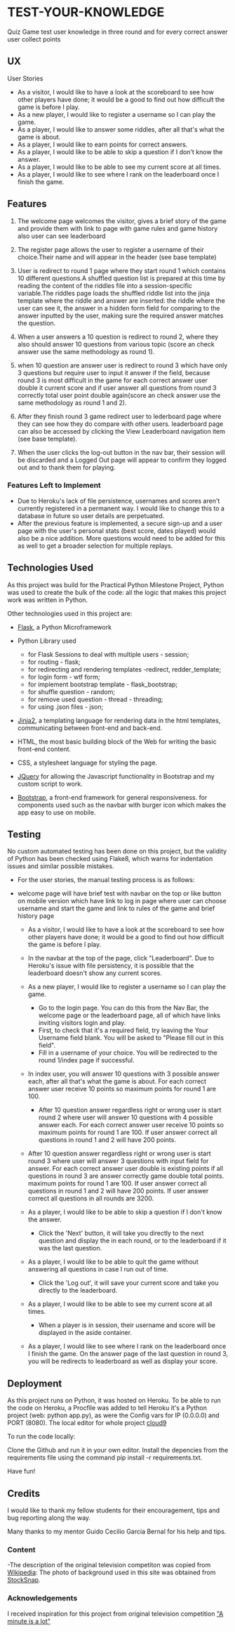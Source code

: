 # TEST-YOUR-KNOWLEDGE

Quiz Game test user knowledge in three round and for every correct answer user collect points 
 
## UX
 
User Stories
* As a visitor, I would like to have a look at the scoreboard to see how other players have done; it would be a good to find out how difficult the game is before I play.
* As a new player, I would like to register a username so I can play the game.
* As a player, I would like to answer some riddles, after all that's what the game is about.
* As a player, I would like to earn points for correct answers.
* As a player, I would like to be able to skip a question if I don't know the answer.
* As a player, I would like to be able to see my current score at all times.
* As a player, I would like to see where I rank on the leaderboard once I finish the game.

## Features

1. The welcome page welcomes the visitor, gives a brief story of the game and provide them with link to page with game rules and game history also user can see leaderboard 

2. The register page allows the user to register a username of their choice.Their name and  will appear in the header (see base template) 

3. User is redirect to round 1 page where they start round 1 which contains 10 different questions.A shuffled question list is prepared at this time by reading the content of the riddles file into a session-specific variable.The riddles page loads the shuffled riddle list into the jinja template where the riddle and answer are inserted: the riddle where the user can see it, the answer in a hidden form field for comparing to the answer inputted by the user, making sure the required answer matches the question. 

4. When a user answers a 10 question is redirect to round 2, where they also should answer 10 questions from various topic (score an check answer use the same methodology as round 1).

5. when 10 question are answer user is redirect to round 3 which have only 3 questions but require user to input it answer if the field, because round 3 is most difficult in the game for each correct answer user double it current score and if user answer all questions from round 3 correctly total user point double again(score an check answer use the same methodology as round 1 and 2).

6.   After they finish round 3 game redirect user to lederboard page where they can see how they do compare with other users. leaderboard page can also be accessed by clicking the View Leaderboard navigation item (see base template). 

7. When the user clicks the log-out button in the nav bar, their session will be discarded and a Logged Out page will appear to confirm they logged out and to thank them for playing.  

### Features Left to Implement
- Due to Heroku's lack of file persistence, usernames and scores aren't currently registered in a permanent way. I would like to change this to a database in future so user details are perpetuated.
- After the previous feature is implemented, a secure sign-up and a user page with the user's personal stats (best score, dates played) would also be a nice addition. More questions would need to be added for this as well to get a broader selection for multiple replays.

## Technologies Used

As this project was build for the Practical Python Milestone Project, Python was used to create the bulk of the code: all the logic that makes this project work was written in Python.

Other technologies used in this project are:

- [Flask](http://flask.pocoo.org/), a Python Microframework
- Python Library used
    * for Flask Sessions to deal with multiple users - session;
    * for routing - flask;
    * for redirecting and rendering templates -redirect, redder_template; 
    * for login form - wtf form;
    * for implement bootstrap template - flask_bootstrap;
    * for shuffle question - random;
    * for remove used question - thread - threading;
    * for using .json files - json;
- [Jinja2](http://jinja.pocoo.org/docs/2.10/), a templating language for rendering data in the html templates, communicating between front-end and back-end.

- HTML, the most basic building block of the Web for writing the basic front-end content.

- CSS, a stylesheet language for styling the page.

- [JQuery](https://jquery.com/) for allowing the Javascript functionality in Bootstrap and my custom script to work.

- [Bootstrap](https://getbootstrap.com/), a front-end framework for general responsiveness.
for components used such as the navbar with burger icon which makes the app easy to use on mobile.


## Testing

No custom automated testing has been done on this project, but the validity of Python has been checked using Flake8, which warns for indentation issues and similar possible mistakes.

- For the user stories, the manual testing process is as follows:

- welcome page will have brief test with navbar on the top or like button on mobile version which have link to log in page where user can choose username and start the game and link to 
rules of the game and brief history page

   - As a visitor, I would like to have a look at the scoreboard to see how other players have done; it would be a good to find out how difficult the game is before I play.
    
   - In the navbar at the top of the page, click "Leaderboard". Due to Heroku's issue with file persistency, it is possible that the leaderboard doesn't show any current scores.
   
   - As a new player, I would like to register a username so I can play the game.
       - Go to the login page. You can do this from the Nav Bar, the welcome page or the leaderboard page, all of which have links inviting visitors login and play.
      - First, to check that it's a required field, try leaving the Your Username field blank. You will be asked to "Please fill out in this field".
      - Fill in a username of your choice. You will be redirected to the round 1/index page if successful.
   - In index user, you will answer 10 questions with 3 possible answer each, after all that's what the game is about. For each correct answer user receive 10 points so maximum points for round 1 are 100.
     - After 10 question answer regardless right or wrong user is start round 2 where user will answer 10 questions with 4 possible answer each. For each correct answer user receive 10 points so maximum points for round 1 are 100. If user answer correct all questions in round 1 and 2 will have 200 points.
     
  - After 10 question answer regardless right or wrong user is start round 3 where user will answer 3 questions with input field for answer. For each correct answer user double is existing points if all questions in round 3 are answer correctly game double total points. maximum points for round 1 are 100. If user answer correct all questions in round 1 and 2 will have 200 points. If user answer correct all questions in all rounds are 3200. 

  - As a player, I would like to be able to skip a question if I don't know the answer.
      - Click the 'Next' button, it will take you directly to the next question and display the in each round, or to the leaderboard if it was the last question.
  - As a player, I would like to be able to quit the game without answering all questions in case I run out of time.
      - Click the 'Log out', it will save your current score and take you directly to the leaderboard.

  - As a player, I would like to be able to see my current score at all times.
      - When a player is in session, their username and score will be displayed in the aside container.
   - As a player, I would like to see where I rank on the leaderboard once I finish the game.
    On the answer page of the last question in round 3, you will be redirects to leaderboard as well as display your score.

## Deployment

As this project runs on Python, it was hosted on Heroku. To be able to run the code on Heroku, a Procfile was added to tell Heroku it's a Python project (web: python app.py), as were the Config vars for IP (0.0.0.0) and PORT (8080).
The local editor for whole project [cloud9](https://c9.io)

To run the code locally:

Clone the Github and run it in your own editor.
Install the depencies from the requirements file using the command pip install -r requirements.txt.

Have fun!








## Credits
I would like to thank my fellow students for their encouragement, tips and bug reporting along the way. 

Many thanks to my mentor Guido Cecilio Garcia Bernal  for his help and tips.

### Content
-The description of the original television competiton was copied from [Wikipedia](https://en.wikipedia.org/wiki/Minuta_e_mnogo): 
The photo of background used in this site was obtained from [StockSnap](https://stocksnap.io/photo/KV6IATK4SM).




### Acknowledgements

 I received inspiration for this project from original television competition ["A minute is a lot"](http://www.minutaemnogo.tv/)
